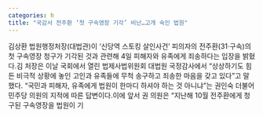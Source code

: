 ```yaml
---
categories: h
title: "국감서 전주환 ‘첫 구속영장 기각’ 비난…고개 숙인 법원"
---
```

김상환 법원행정처장(대법관)이 ‘신당역 스토킹 살인사건’ 피의자의 전주환(31·구속)의 첫 구속영장 청구가 기각된 것과 관련해 4일 피해자와 유족에게 죄송하다는 입장을 밝혔다.김 처장은 이날 국회에서 열린 법제사법위원회 대법원 국정감사에서 “상상하기도 힘든 비극적 상황에 놓인 고인과 유족들에 무척 송구하고 죄송한 마음을 갖고 있다”고 말했다. “국민과 피해자, 유족에게 법원이 한마디 하셔야 하는 것 아니냐”는 권인숙 더불어민주당 의원의 지적에 따른 답변이다.이에 앞서 권 의원은 “지난해 10월 전주환에게 청구된 구속영장을 법원이 기